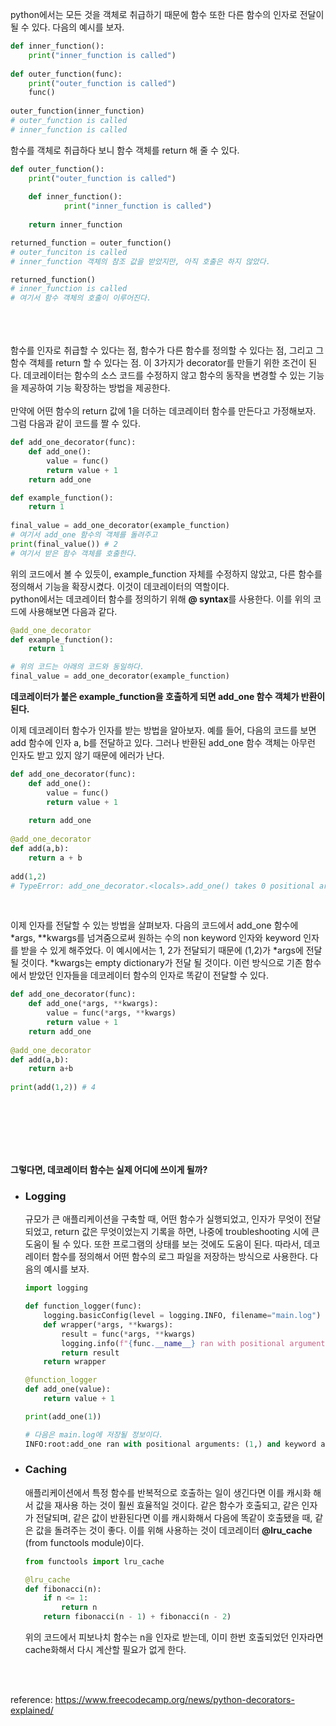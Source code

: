 

python에서는 모든 것을 객체로 취급하기 때문에 함수 또한 다른 함수의 인자로 전달이 될 수 있다. 다음의 예시를 보자. 

```python
def inner_function():
	print("inner_function is called")
    
def outer_function(func):
	print("outer_function is called")
 	func()
   
outer_function(inner_function)
# outer_function is called
# inner_function is called
```

함수를 객체로 취급하다 보니 함수 객체를 return 해 줄 수 있다. 

```python
def outer_function():
	print("outer_function is called")
    
	def inner_function():
    		print("inner_function is called")
      
	return inner_function

returned_function = outer_function()
# outer_funciton is called
# inner_function 객체의 참조 값을 받았지만, 아직 호출은 하지 않았다. 

returned_function()
# inner_function is called
# 여기서 함수 객체의 호출이 이루어진다.
```
<br  />
<br  />
<br  />
함수를 인자로 취급할 수 있다는 점, 함수가 다른 함수를 정의할 수 있다는 점, 그리고 그 함수 객체를 return 할 수 있다는 점. 이 3가지가 decorator를 만들기 위한 조건이 된다. 데코레이터는 함수의 소스 코드를 수정하지 않고 함수의 동작을 변경할 수 있는 기능을 제공하여 기능 확장하는 방법을 제공한다. 

<br />
<br />
만약에 어떤 함수의 return 값에 1을 더하는 데코레이터 함수를 만든다고 가정해보자. 그럼 다음과 같이 코드를 짤 수 있다. 

```python
def add_one_decorator(func):
	def add_one():
    	value = func()
        return value + 1
	return add_one

def example_function():
	return 1
    
final_value = add_one_decorator(example_function)
# 여기서 add_one 함수의 객체를 돌려주고
print(final_value()) # 2
# 여기서 받은 함수 객체를 호출한다. 
```

위의 코드에서 볼 수 있듯이, example_function 자체를 수정하지 않았고, 다른 함수를 정의해서 기능을 확장시켰다. 이것이 데코레이터의 역할이다. 
<br />
python에서는 데코레이터 함수를 정의하기 위해 **@ syntax**를 사용한다. 이를 위의 코드에 사용해보면 다음과 같다. 

```python
@add_one_decorator
def example_function():
	return 1

# 위의 코드는 아래의 코드와 동일하다.
final_value = add_one_decorator(example_function)
```

**데코레이터가 붙은 example_function을 호출하게 되면 add_one 함수 객체가 반환이 된다.** 
<br />

이제 데코레이터 함수가 인자를 받는 방법을 알아보자. 예를 들어, 다음의 코드를 보면 add 함수에 인자 a, b를 전달하고 있다. 그러나 반환된 add_one 함수 객체는 아무런 인자도 받고 있지 않기 때문에 에러가 난다.

```python
def add_one_decorator(func):
	def add_one():
    	value = func()
        return value + 1
        
    return add_one
    
@add_one_decorator
def add(a,b):
	return a + b
    
add(1,2)
# TypeError: add_one_decorator.<locals>.add_one() takes 0 positional arguments but 2 were given
```
<br />

이제 인자를 전달할 수 있는 방법을 살펴보자. 다음의 코드에서 add_one 함수에 *args, **kwargs를 넘겨줌으로써 원하는 수의 non keyword 인자와 keyword 인자를 받을 수 있게 해주었다. 이 예시에서는 1, 2가 전달되기 때문에 (1,2)가 *args에 전달 될 것이다. *kwargs는 empty dictionary가 전달 될 것이다. 이런 방식으로 기존 함수에서 받았던 인자들을 데코레이터 함수의 인자로 똑같이 전달할 수 있다.

```python
def add_one_decorator(func):
	def add_one(*args, **kwargs):
		value = func(*args, **kwargs)
		return value + 1
	return add_one
     
@add_one_decorator
def add(a,b):
	return a+b
  
print(add(1,2)) # 4
```
<br  />
<br  />
<br  />
<br  />
<br />


**그렇다면, 데코레이터 함수는 실제 어디에 쓰이게 될까?** 

- ### **Logging**
    
    규모가 큰 애플리케이션을 구축할 때, 어떤 함수가 실행되었고, 인자가 무엇이 전달되었고, return 값은 무엇이었는지 기록을 하면, 나중에 troubleshooting 시에 큰 도움이 될 수 있다. 또한 프로그램의 상태를 보는 것에도 도움이 된다. 따라서, 데코레이터 함수를 정의해서 어떤 함수의 로그 파일을 저장하는 방식으로 사용한다. 다음의 예시를 보자. 
    
    ```python
    import logging
    
    def function_logger(func):
        logging.basicConfig(level = logging.INFO, filename="main.log")
        def wrapper(*args, **kwargs):
            result = func(*args, **kwargs)
            logging.info(f"{func.__name__} ran with positional arguments: {args} and keyword arguments: {kwargs}. Return value: {result}")
            return result
        return wrapper
    
    @function_logger
    def add_one(value):
        return value + 1
    
    print(add_one(1))
    
    # 다음은 main.log에 저장될 정보이다.
    INFO:root:add_one ran with positional arguments: (1,) and keyword arguments: {}. Return value: 2
    ```
    
- ### **Caching**
    
    애플리케이션에서 특정 함수를 반복적으로 호출하는 일이 생긴다면 이를 캐시화 해서 값을 재사용 하는 것이 훨씬 효율적일 것이다. 같은 함수가 호출되고, 같은 인자가 전달되며, 같은 값이 반환된다면 이를 캐시화해서 다음에 똑같이 호출됐을 때, 같은 값을 돌려주는 것이 좋다. 이를 위해 사용하는 것이 데코레이터 **@lru_cache** (from functools module)이다.
    
    ```python
    from functools import lru_cache
    
    @lru_cache
    def fibonacci(n):
        if n <= 1:
            return n
        return fibonacci(n - 1) + fibonacci(n - 2)
    ```
    
    위의 코드에서 피보나치 함수는 n을 인자로 받는데, 이미 한번 호출되었던 인자라면 cache화해서 다시 계산할 필요가 없게 한다. 

<br  />
<br  />

    

reference: https://www.freecodecamp.org/news/python-decorators-explained/